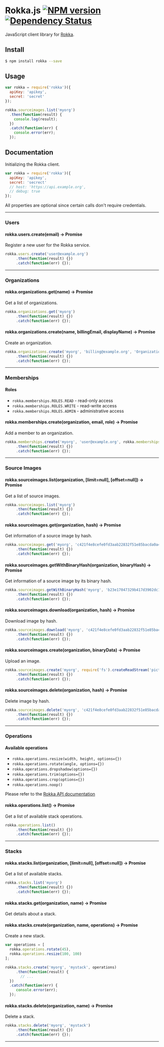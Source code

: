 # Rokka.js [![NPM version][npm-version-image]][npm-url] [![Dependency Status][dependencies-image]][dependencies-url]

JavaScript client library for [Rokka](https://rokka.io/).

## Install

```bash
$ npm install rokka --save
```

## Usage

```js
var rokka = require('rokka')({
  apiKey: 'apikey',
  secret: 'secret'
});

rokka.sourceimages.list('myorg')
  .then(function(result) {
    console.log(result);
  })
  .catch(function(err) {
    console.error(err);
  });
```

## Documentation

<!-- DOCS -->

<!-- Start ../src/index.js -->

Initializing the Rokka client.

```js
var rokka = require('rokka')({
  apiKey: 'apikey',
  secret: 'secrect'
  // host: 'https://api.example.org',
  // debug: true
});
```

All properties are optional since certain calls don't require credentials.

---

<!-- End ../src/index.js -->

<!-- Start ../src/apis/users.js -->

### Users

#### rokka.users.create(email) → Promise

Register a new user for the Rokka service.

```js
rokka.users.create('user@example.org')
	 .then(function(result) {})
	 .catch(function(err) {});
```

---

<!-- End ../src/apis/users.js -->

<!-- Start ../src/apis/organizations.js -->

### Organizations

#### rokka.organizations.get(name) → Promise

Get a list of organizations.

```js
rokka.organizations.get('myorg')
	 .then(function(result) {})
	 .catch(function(err) {});
```

#### rokka.organizations.create(name, billingEmail, displayName) → Promise

Create an organization.

```js
rokka.organizations.create('myorg', 'billing@example.org', 'Organization Inc.')
	 .then(function(result) {})
	 .catch(function(err) {});
```

---

<!-- End ../src/apis/organizations.js -->

<!-- Start ../src/apis/memberships.js -->

### Memberships

#### Roles

- `rokka.memberships.ROLES.READ` - read-only access
- `rokka.memberships.ROLES.WRITE` - read-write access
- `rokka.memberships.ROLES.ADMIN` - administrative access

#### rokka.memberships.create(organization, email, role) → Promise

Add a member to an organization.

```js
rokka.memberships.create('myorg', 'user@example.org', rokka.memberships.ROLES.WRITE)
	 .then(function(result) {})
	 .catch(function(err) {});
```

---

<!-- End ../src/apis/memberships.js -->

<!-- Start ../src/apis/sourceimages.js -->

### Source Images

#### rokka.sourceimages.list(organization, [limit=null], [offset=null]) → Promise

Get a list of source images.

```js
rokka.sourceimages.list('myorg')
	 .then(function(result) {})
	 .catch(function(err) {});
```

#### rokka.sourceimages.get(organization, hash) → Promise

Get information of a source image by hash.

```js
rokka.sourceimages.get('myorg', 'c421f4e8cefe0fd3aab22832f51e85bacda0a47a')
	 .then(function(result) {})
	 .catch(function(err) {});
```

#### rokka.sourceimages.getWithBinaryHash(organization, binaryHash) → Promise

Get information of a source image by its binary hash.

```js
rokka.sourceimages.getWithBinaryHash('myorg', 'b23e17047329b417d3902dc1a5a7e158a3ee822a')
	 .then(function(result) {})
	 .catch(function(err) {});
```

#### rokka.sourceimages.download(organization, hash) → Promise

Download image by hash.

```js
rokka.sourceimages.download('myorg', 'c421f4e8cefe0fd3aab22832f51e85bacda0a47a')
	 .then(function(result) {})
	 .catch(function(err) {});
```

#### rokka.sourceimages.create(organization, binaryData) → Promise

Upload an image.

```js
rokka.sourceimages.create('myorg', require('fs').createReadStream('picture.png'))
	 .then(function(result) {})
	 .catch(function(err) {});
```

#### rokka.sourceimages.delete(organization, hash) → Promise

Delete image by hash.

```js
rokka.sourceimages.delete('myorg', 'c421f4e8cefe0fd3aab22832f51e85bacda0a47a')
	 .then(function(result) {})
	 .catch(function(err) {});
```

---

<!-- End ../src/apis/sourceimages.js -->

<!-- Start ../src/apis/operations.js -->

### Operations

#### Available operations

- `rokka.operations.resize(width, height, options={})`
- `rokka.operations.rotate(angle, options={})`
- `rokka.operations.dropshadow(options={})`
- `rokka.operations.trim(options={})`
- `rokka.operations.crop(options={})`
- `rokka.operations.noop()`

Please refer to the
[Rokka API documentation](https://rokka.io/documentation/references/operations.html)

#### rokka.operations.list() → Promise

Get a list of available stack operations.

```js
rokka.operations.list()
	 .then(function(result) {})
	 .catch(function(err) {});
```

---

<!-- End ../src/apis/operations.js -->

<!-- Start ../src/apis/stacks.js -->

### Stacks

#### rokka.stacks.list(organization, [limit=null], [offset=null]) → Promise

Get a list of available stacks.

```js
rokka.stacks.list('myorg')
	 .then(function(result) {})
	 .catch(function(err) {});
```

#### rokka.stacks.get(organization, name) → Promise

Get details about a stack.

#### rokka.stacks.create(organization, name, operations) → Promise

Create a new stack.

```js
var operations = [
  rokka.operations.rotate(45),
  rokka.operations.resize(100, 100)
];

rokka.stacks.create('myorg', 'mystack', operations)
	 .then(function(result) {
	   // ...
  })
  .catch(function(err) {
  	 console.error(err);
  });
```

#### rokka.stacks.delete(organization, name) → Promise

Delete a stack.

```js
rokka.stacks.delete('myorg', 'mystack')
	 .then(function(result) {})
	 .catch(function(err) {});
```

---

<!-- End ../src/apis/stacks.js -->

<!-- ENDDOCS -->

[npm-url]: https://npmjs.com/package/rokka
[npm-version-image]: https://img.shields.io/npm/v/rokka.svg?style=flat-square

[dependencies-url]: https://david-dm.org/rokka-io/rokka.js
[dependencies-image]: https://david-dm.org/rokka-io/rokka.js.svg?style=flat-square
